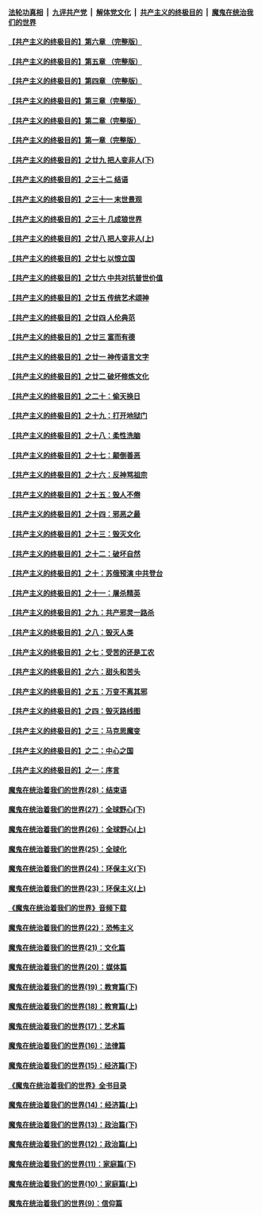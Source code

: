 ####  [法轮功真相](../../../../basic/blob/master/README.md?t=04062201) &nbsp;|&nbsp; [九评共产党](../../../../9ping.md/blob/master/README.md?t=04062201) &nbsp;|&nbsp; [解体党文化](../../../../jtdwh.md/blob/master/README.md?t=04062201)  &nbsp;|&nbsp; [共产主义的终极目的](../../../../gczydzjmd.md/blob/master/README.md?t=04062201) &nbsp;|&nbsp; [魔鬼在统治我们的世界](../../../../mgztzwmdsj.md/blob/master/README.md?t=04062201) 

#### [【共产主义的终极目的】第六章 （完整版）](../pages/nsc422/n11428913.md?t=04062201) 

#### [【共产主义的终极目的】第五章 （完整版）](../pages/nsc422/n11428912.md?t=04062201) 

#### [【共产主义的终极目的】第四章 （完整版）](../pages/nsc422/n11428907.md?t=04062201) 

#### [【共产主义的终极目的】第三章（完整版）](../pages/nsc422/n11428848.md?t=04062201) 

#### [【共产主义的终极目的】第二章（完整版）](../pages/nsc422/n11428831.md?t=04062201) 

#### [【共产主义的终极目的】第一章（完整版）](../pages/nsc422/n11417651.md?t=04062201) 

#### [【共产主义的终极目的】之廿九 把人变非人(下)](../pages/nsc422/n11344140.md?t=04062201) 

#### [【共产主义的终极目的】之三十二 结语](../pages/nsc422/n11360535.md?t=04062201) 

#### [【共产主义的终极目的】之三十一 末世景观](../pages/nsc422/n11351129.md?t=04062201) 

#### [【共产主义的终极目的】之三十 几成狼世界](../pages/nsc422/n11348280.md?t=04062201) 

#### [【共产主义的终极目的】之廿八 把人变非人(上)](../pages/nsc422/n11340492.md?t=04062201) 

#### [【共产主义的终极目的】之廿七 以恨立国](../pages/nsc422/n11336944.md?t=04062201) 

#### [【共产主义的终极目的】之廿六 中共对抗普世价值](../pages/nsc422/n11324785.md?t=04062201) 

#### [【共产主义的终极目的】之廿五 传统艺术颂神](../pages/nsc422/n11296396.md?t=04062201) 

#### [【共产主义的终极目的】之廿四 人伦典范](../pages/nsc422/n11296397.md?t=04062201) 

#### [【共产主义的终极目的】之廿三 富而有德](../pages/nsc422/n11283598.md?t=04062201) 

#### [【共产主义的终极目的】之廿一 神传语言文字](../pages/nsc422/n11263265.md?t=04062201) 

#### [【共产主义的终极目的】之廿二 破坏修炼文化](../pages/nsc422/n11245728.md?t=04062201) 

#### [【共产主义的终极目的】之二十：偷天换日](../pages/nsc422/n11238846.md?t=04062201) 

#### [【共产主义的终极目的】之十九：打开地狱门](../pages/nsc422/n11206376.md?t=04062201) 

#### [【共产主义的终极目的】之十八：柔性洗脑](../pages/nsc422/n11199994.md?t=04062201) 

#### [【共产主义的终极目的】之十七：颠倒善恶](../pages/nsc422/n11179782.md?t=04062201) 

#### [【共产主义的终极目的】之十六：反神骂祖宗](../pages/nsc422/n11166798.md?t=04062201) 

#### [【共产主义的终极目的】之十五：毁人不倦](../pages/nsc422/n11166792.md?t=04062201) 

#### [【共产主义的终极目的】之十四：邪恶之最](../pages/nsc422/n11150249.md?t=04062201) 

#### [【共产主义的终极目的】之十三：毁灭文化](../pages/nsc422/n11135227.md?t=04062201) 

#### [【共产主义的终极目的】之十二：破坏自然](../pages/nsc422/n11135214.md?t=04062201) 

#### [【共产主义的终极目的】之十：苏俄预演 中共登台](../pages/nsc422/n11118424.md?t=04062201) 

#### [【共产主义的终极目的】之十一：屠杀精英](../pages/nsc422/n11118442.md?t=04062201) 

#### [【共产主义的终极目的】之九：共产邪灵一路杀](../pages/nsc422/n11114139.md?t=04062201) 

#### [【共产主义的终极目的】之八：毁灭人类](../pages/nsc422/n11108503.md?t=04062201) 

#### [【共产主义的终极目的】之七：受苦的还是工农](../pages/nsc422/n11101809.md?t=04062201) 

#### [【共产主义的终极目的】之六：甜头和苦头](../pages/nsc422/n11096971.md?t=04062201) 

#### [【共产主义的终极目的】之五：万变不离其邪](../pages/nsc422/n11091285.md?t=04062201) 

#### [【共产主义的终极目的】之四：毁灭路线图](../pages/nsc422/n11086284.md?t=04062201) 

#### [【共产主义的终极目的】之三：马克思魔变](../pages/nsc422/n11061941.md?t=04062201) 

#### [【共产主义的终极目的】之二：中心之国](../pages/nsc422/n11047728.md?t=04062201) 

#### [【共产主义的终极目的】之一：序言](../pages/nsc422/n11086077.md?t=04062201) 

#### [魔鬼在统治着我们的世界(28)：结束语](../pages/nsc422/n10936246.md?t=04062201) 

#### [魔鬼在统治着我们的世界(27)：全球野心(下)](../pages/nsc422/n10928319.md?t=04062201) 

#### [魔鬼在统治着我们的世界(26)：全球野心(上)](../pages/nsc422/n10900318.md?t=04062201) 

#### [魔鬼在统治着我们的世界(25)：全球化](../pages/nsc422/n10788205.md?t=04062201) 

#### [魔鬼在统治着我们的世界(24)：环保主义(下)](../pages/nsc422/n10695307.md?t=04062201) 

#### [魔鬼在统治着我们的世界(23)：环保主义(上)](../pages/nsc422/n10688613.md?t=04062201) 

#### [《魔鬼在统治着我们的世界》音频下载](../pages/nsc422/n10635553.md?t=04062201) 

#### [魔鬼在统治着我们的世界(22)：恐怖主义](../pages/nsc422/n10614727.md?t=04062201) 

#### [魔鬼在统治着我们的世界(21)：文化篇](../pages/nsc422/n10597706.md?t=04062201) 

#### [魔鬼在统治着我们的世界(20)：媒体篇](../pages/nsc422/n10586579.md?t=04062201) 

#### [魔鬼在统治着我们的世界(19)：教育篇(下)](../pages/nsc422/n10564808.md?t=04062201) 

#### [魔鬼在统治着我们的世界(18)：教育篇(上)](../pages/nsc422/n10526970.md?t=04062201) 

#### [魔鬼在统治着我们的世界(17)：艺术篇](../pages/nsc422/n10499093.md?t=04062201) 

#### [魔鬼在统治着我们的世界(16)：法律篇](../pages/nsc422/n10485969.md?t=04062201) 

#### [魔鬼在统治着我们的世界(15)：经济篇(下)](../pages/nsc422/n10469975.md?t=04062201) 

#### [《魔鬼在统治着我们的世界》全书目录](../pages/nsc422/n10464261.md?t=04062201) 

#### [魔鬼在统治着我们的世界(14)：经济篇(上)](../pages/nsc422/n10457370.md?t=04062201) 

#### [魔鬼在统治着我们的世界(13)：政治篇(下)](../pages/nsc422/n10448270.md?t=04062201) 

#### [魔鬼在统治着我们的世界(12)：政治篇(上)](../pages/nsc422/n10444576.md?t=04062201) 

#### [魔鬼在统治着我们的世界(11)：家庭篇(下)](../pages/nsc422/n10440961.md?t=04062201) 

#### [魔鬼在统治着我们的世界(10)：家庭篇(上)](../pages/nsc422/n10435448.md?t=04062201) 

#### [魔鬼在统治着我们的世界(9)：信仰篇](../pages/nsc422/n10432159.md?t=04062201) 

